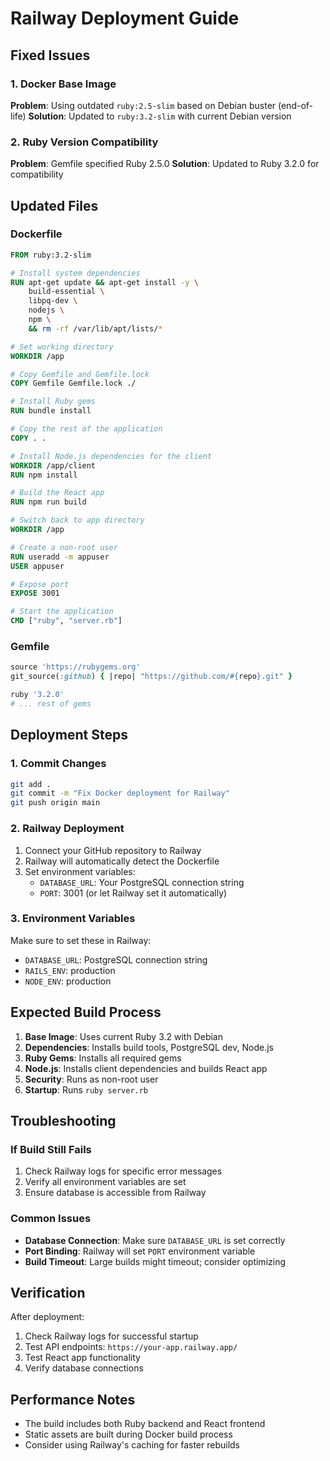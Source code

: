 # Railway Deployment Guide

## Fixed Issues

### 1. Docker Base Image
**Problem**: Using outdated `ruby:2.5-slim` based on Debian buster (end-of-life)
**Solution**: Updated to `ruby:3.2-slim` with current Debian version

### 2. Ruby Version Compatibility
**Problem**: Gemfile specified Ruby 2.5.0
**Solution**: Updated to Ruby 3.2.0 for compatibility

## Updated Files

### Dockerfile
```dockerfile
FROM ruby:3.2-slim

# Install system dependencies
RUN apt-get update && apt-get install -y \
    build-essential \
    libpq-dev \
    nodejs \
    npm \
    && rm -rf /var/lib/apt/lists/*

# Set working directory
WORKDIR /app

# Copy Gemfile and Gemfile.lock
COPY Gemfile Gemfile.lock ./

# Install Ruby gems
RUN bundle install

# Copy the rest of the application
COPY . .

# Install Node.js dependencies for the client
WORKDIR /app/client
RUN npm install

# Build the React app
RUN npm run build

# Switch back to app directory
WORKDIR /app

# Create a non-root user
RUN useradd -m appuser
USER appuser

# Expose port
EXPOSE 3001

# Start the application
CMD ["ruby", "server.rb"]
```

### Gemfile
```ruby
source 'https://rubygems.org'
git_source(:github) { |repo| "https://github.com/#{repo}.git" }

ruby '3.2.0'
# ... rest of gems
```

## Deployment Steps

### 1. Commit Changes
```bash
git add .
git commit -m "Fix Docker deployment for Railway"
git push origin main
```

### 2. Railway Deployment
1. Connect your GitHub repository to Railway
2. Railway will automatically detect the Dockerfile
3. Set environment variables:
   - `DATABASE_URL`: Your PostgreSQL connection string
   - `PORT`: 3001 (or let Railway set it automatically)

### 3. Environment Variables
Make sure to set these in Railway:
- `DATABASE_URL`: PostgreSQL connection string
- `RAILS_ENV`: production
- `NODE_ENV`: production

## Expected Build Process

1. **Base Image**: Uses current Ruby 3.2 with Debian
2. **Dependencies**: Installs build tools, PostgreSQL dev, Node.js
3. **Ruby Gems**: Installs all required gems
4. **Node.js**: Installs client dependencies and builds React app
5. **Security**: Runs as non-root user
6. **Startup**: Runs `ruby server.rb`

## Troubleshooting

### If Build Still Fails
1. Check Railway logs for specific error messages
2. Verify all environment variables are set
3. Ensure database is accessible from Railway

### Common Issues
- **Database Connection**: Make sure `DATABASE_URL` is set correctly
- **Port Binding**: Railway will set `PORT` environment variable
- **Build Timeout**: Large builds might timeout; consider optimizing

## Verification

After deployment:
1. Check Railway logs for successful startup
2. Test API endpoints: `https://your-app.railway.app/`
3. Test React app functionality
4. Verify database connections

## Performance Notes

- The build includes both Ruby backend and React frontend
- Static assets are built during Docker build process
- Consider using Railway's caching for faster rebuilds 